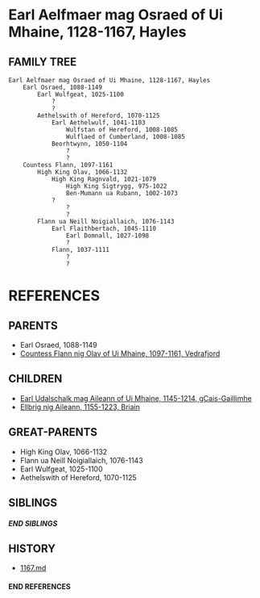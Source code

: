 # Earl Aelfmaer mag Osraed of Ui Mhaine, 1128-1167, Hayles

## FAMILY TREE
```
Earl Aelfmaer mag Osraed of Ui Mhaine, 1128-1167, Hayles
    Earl Osraed, 1088-1149
        Earl Wulfgeat, 1025-1100
            ?
            ?
        Aethelswith of Hereford, 1070-1125
            Earl Aethelwulf, 1041-1103
                Wulfstan of Hereford, 1008-1085
                Wulflaed of Cumberland, 1008-1085
            Beorhtwynn, 1050-1104
                ?
                ?
    Countess Flann, 1097-1161
        High King Olav, 1066-1132
            High King Ragnvald, 1021-1079
                High King Sigtrygg, 975-1022
                Ben-Mumann ua Rubann, 1002-1073
            ?
                ?
                ?
        Flann ua Neill Noigiallaich, 1076-1143
            Earl Flaithbertach, 1045-1110
                Earl Domnall, 1027-1098
                ?
            Flann, 1037-1111
                ?
                ?
```


# REFERENCES

## PARENTS 
* Earl Osraed, 1088-1149
* [Countess Flann nig Olav of Ui Mhaine, 1097-1161, Vedrafjord](p/flann_nig_olav_1097.md)

## CHILDREN 
* [Earl Udalschalk mag Aileann of Ui Mhaine, 1145-1214, gCais-Gaillimhe](p/udalschalk_mag_aileann_1145.md)
* [Ellbrig nig Aileann, 1155-1223, Briain](p/ellbrig_nig_aileann_1155.md)


## GREAT-PARENTS 
* High King Olav, 1066-1132
* Flann ua Neill Noigiallaich, 1076-1143
* Earl Wulfgeat, 1025-1100
* Aethelswith of Hereford, 1070-1125

## SIBLINGS

##### END SIBLINGS  
## HISTORY
* [1167.md](../h/1167.md)

#### END REFERENCES
